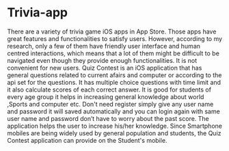 # Trivia-app
There are a variety of trivia game iOS apps in App Store. Those apps have great features and
functionalities to satisfy users. However, according to my research, only a few of them have
friendly user interface and human centred interactions, which means that a lot of them might be
difficult to be navigated even though they provide enough functionalities. It is not convenient
for new users.
Quiz Contest is an iOS application that has general questions related to current afairs and
computer or according to the api set for the questions. It has multiple choice questions with
time limit and it also calculate scores of each correct answer. It is good for students of every
age group it helps in increasing general knowledge about world ,Sports and computer etc. Don't
need register simply give any user name and password it will saved automatically and you can
login again with same user name and password don’t have to worry about the past score. The
application helps the user to increase his/her knowledge. Since Smartphone mobiles are being
widely used by general population and students, the Quiz Contest application can provide on
the Student's mobile.

